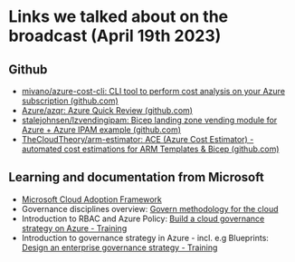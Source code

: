# Links we talked about on the broadcast (April 19th 2023)

## Github

- [mivano/azure-cost-cli: CLI tool to perform cost analysis on your Azure subscription (github.com)](https://github.com/mivano/azure-cost-cli)
- [Azure/azqr: Azure Quick Review (github.com)](https://github.com/Azure/azqr)
- [stalejohnsen/lzvendingipam: Bicep landing zone vending module for Azure + Azure IPAM example (github.com)](https://github.com/stalejohnsen/lzvendingipam)
- [TheCloudTheory/arm-estimator: ACE (Azure Cost Estimator) - automated cost estimations for ARM Templates & Bicep (github.com)](https://github.com/TheCloudTheory/arm-estimator)

## Learning and documentation from Microsoft

- [Microsoft Cloud Adoption Framework](https://learn.microsoft.com/en-us/azure/cloud-adoption-framework/)
- Governance disciplines overview: [Govern methodology for the cloud](https://learn.microsoft.com/en-us/azure/cloud-adoption-framework/govern/methodology)
- Introduction to RBAC and Azure Policy: [Build a cloud governance strategy on Azure - Training](https://learn.microsoft.com/en-us/training/modules/build-cloud-governance-strategy-azure/)
- Introduction to governance strategy in Azure - incl. e.g Blueprints: [Design an enterprise governance strategy - Training](https://learn.microsoft.com/en-us/training/modules/enterprise-governance/)
